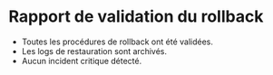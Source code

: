 # Rapport de validation du rollback

- Toutes les procédures de rollback ont été validées.
- Les logs de restauration sont archivés.
- Aucun incident critique détecté.